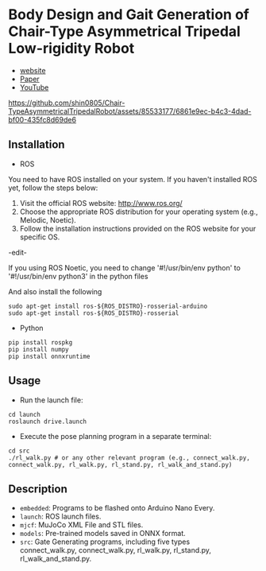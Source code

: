 # Body Design and Gait Generation of <br>Chair-Type Asymmetrical Tripedal <br>Low-rigidity Robot
- [website](https://shin0805.github.io/chair-type-tripedal-robot/)
- [Paper](https://arxiv.org/abs/2404.05932)
- [YouTube](https://youtu.be/-f8LDlhmdBg)

https://github.com/shin0805/Chair-TypeAsymmetricalTripedalRobot/assets/85533177/6861e9ec-b4c3-4dad-bf00-435fc8d69de6

## Installation
- ROS

You need to have ROS installed on your system. If you haven't installed ROS yet, follow the steps below:
1. Visit the official ROS website: http://www.ros.org/
2. Choose the appropriate ROS distribution for your operating system (e.g., Melodic, Noetic).
3. Follow the installation instructions provided on the ROS website for your specific OS.


-edit-

If you using ROS Noetic, you need to change '#!/usr/bin/env python' to '#!/usr/bin/env python3' in the python files


And also install the following
```shell
sudo apt-get install ros-${ROS_DISTRO}-rosserial-arduino
sudo apt-get install ros-${ROS_DISTRO}-rosserial
```

- Python
```shell
pip install rospkg
pip install numpy
pip install onnxruntime
```
## Usage
- Run the launch file:
```shell
cd launch
roslaunch drive.launch
```

- Execute the pose planning program in a separate terminal:
```shell
cd src
./rl_walk.py # or any other relevant program (e.g., connect_walk.py, connect_walk.py, rl_walk.py, rl_stand.py, rl_walk_and_stand.py)
```

## Description
- `embedded`: Programs to be flashed onto Arduino Nano Every.
- `launch`: ROS launch files.
- `mjcf`: MuJoCo XML File and STL files.
- `models`: Pre-trained models saved in ONNX format.
- `src`: Gate Generating programs, including five types  
connect_walk.py, connect_walk.py, rl_walk.py, rl_stand.py, rl_walk_and_stand.py.
